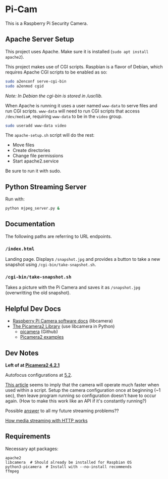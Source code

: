 # Pi-Cam

This is a Raspberry Pi Security Camera.

## Apache Server Setup

This project uses Apache. Make sure it is installed (`sudo apt install apache2`).

This project makes use of CGI scripts. Raspbian is a flavor of Debian, which requires Apache CGI scripts to be enabled as so:

```bash
sudo a2enconf serve-cgi-bin
sudo a2enmod cgid
```

_Note: In Debian the cgi-bin is stored in /usr/lib._

When Apache is running it uses a user named `www-data` to serve files and run CGI scripts. `www-data` will need to run CGI scripts that access `/dev/media#`, requiring `www-data` to be in the `video` group.

```bash
sudo useradd www-data video
```

The `apache-setup.sh` script will do the rest:
* Move files
* Create directories
* Change file permissions
* Start apache2.service

Be sure to run it with sudo.

## Python Streaming Server

Run with:

```bash
python mjpeg_server.py &
```

## Documentation

The following paths are referring to URL endpoints.

### `/index.html`

Landing page. Displays `/snapshot.jpg` and provides a button to take a new snapshot using `/cgi-bin/take-snapshot.sh`.

### `/cgi-bin/take-snapshot.sh`

Takes a picture with the Pi Camera and saves it as `/snapshot.jpg` (overwritting the old snapshot).

## Helpful Dev Docs

* [Raspberry Pi Camera software docs](https://www.raspberrypi.com/documentation/computers/camera_software.html#python-bindings-for-libcamera) (libcamera)
* [The Picamera2 Library](https://datasheets.raspberrypi.com/camera/picamera2-manual.pdf) (use libcamera in Python)
  * [picamera](https://github.com/raspberrypi/picamera2/tree/main) (Github)
  * [Picamera2 examples](https://github.com/ArduCAM/picamera2_examples/tree/main)

## Dev Notes

**Left of at [Picamera2 4.2.1](https://datasheets.raspberrypi.com/camera/picamera2-manual.pdf)**

Autofocus configurations at [5.2](https://datasheets.raspberrypi.com/camera/picamera2-manual.pdf).

[This article](https://forum.arducam.com/t/how-to-make-libcamera-still-faster/4898/7) seems to imply that the camera will operate much faster when used within a script. Setup the camera configuration once at beginning (~1 sec), then leave program running so configuration doesn't have to occur again. (How to make this work like an API if it's constantly running?)

Possible [answer](https://www.raspberrypi.com/documentation/computers/camera_software.html#network-streaming) to all my future streaming problems??

[How media streaming with HTTP works](https://superuser.com/questions/1112904/streaming-media-from-inside-html-pages-by-example)

## Requirements

Necessary apt packages:

```
apache2
libcamera  # Should already be installed for Raspbian OS
python3-picamera  # Install with --no-install recommends
ffmpeg
```
